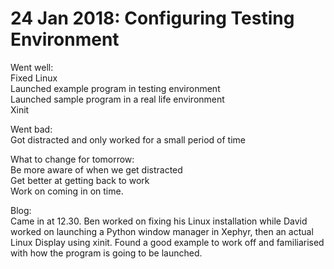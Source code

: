 # 24 Jan 2018: Configuring Testing Environment 

Went well:  
Fixed Linux  
Launched example program in testing environment  
Launched sample program in a real life environment  
Xinit  

Went bad:  
Got distracted and only worked for a small period of time  

What to change for tomorrow:  
Be more aware of when we get distracted  
Get better at getting back to work   
Work on coming in on time.  

Blog:  
Came in at 12.30. Ben worked on fixing his Linux installation while David worked on launching a Python window manager in Xephyr, then an actual Linux Display using xinit. Found a good example to work off and familiarised with how the program is going to be launched.